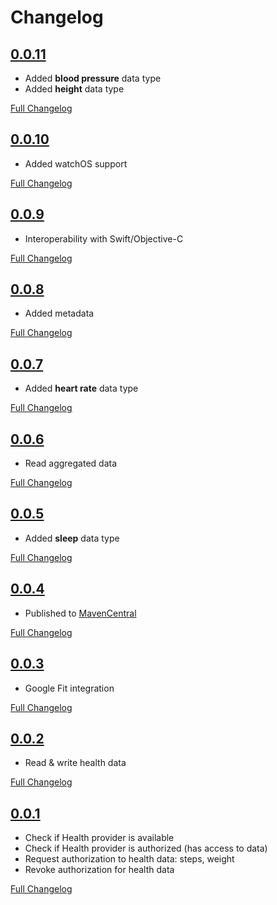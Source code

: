 # Changelog

## [0.0.11](https://github.com/vitoksmile/HealthKMP/releases/tag/0.0.11)

- Added **blood pressure** data type
- Added **height** data type

[Full Changelog](https://github.com/vitoksmile/HealthKMP/compare/0.0.10...0.0.11)

## [0.0.10](https://github.com/vitoksmile/HealthKMP/releases/tag/0.0.10)

- Added watchOS support

[Full Changelog](https://github.com/vitoksmile/HealthKMP/compare/0.0.9...0.0.10)

## [0.0.9](https://github.com/vitoksmile/HealthKMP/releases/tag/0.0.9)

- Interoperability with Swift/Objective-C

[Full Changelog](https://github.com/vitoksmile/HealthKMP/compare/0.0.8...0.0.9)

## [0.0.8](https://github.com/vitoksmile/HealthKMP/releases/tag/0.0.8)

- Added metadata

[Full Changelog](https://github.com/vitoksmile/HealthKMP/compare/0.0.7...0.0.8)

## [0.0.7](https://github.com/vitoksmile/HealthKMP/releases/tag/0.0.7)

- Added **heart rate** data type

[Full Changelog](https://github.com/vitoksmile/HealthKMP/compare/0.0.6...0.0.7)

## [0.0.6](https://github.com/vitoksmile/HealthKMP/releases/tag/0.0.6)

- Read aggregated data

[Full Changelog](https://github.com/vitoksmile/HealthKMP/compare/0.0.5...0.0.6)

## [0.0.5](https://github.com/vitoksmile/HealthKMP/releases/tag/0.0.5)

- Added **sleep** data type

[Full Changelog](https://github.com/vitoksmile/HealthKMP/compare/0.0.4...0.0.5)

## [0.0.4](https://github.com/vitoksmile/HealthKMP/releases/tag/0.0.4)

- Published to [MavenCentral](https://central.sonatype.com/search?namespace=com.viktormykhailiv&name=health-kmp)

[Full Changelog](https://github.com/vitoksmile/HealthKMP/compare/v0.0.3...0.0.4)

## [0.0.3](https://github.com/vitoksmile/HealthKMP/releases/tag/v0.0.3)

- Google Fit integration

[Full Changelog](https://github.com/vitoksmile/HealthKMP/compare/v0.0.2...v0.0.3)

## [0.0.2](https://github.com/vitoksmile/HealthKMP/releases/tag/v0.0.2)

- Read & write health data

[Full Changelog](https://github.com/vitoksmile/HealthKMP/compare/v0.0.1...v0.0.2)

## [0.0.1](https://github.com/vitoksmile/HealthKMP/releases/tag/v0.0.1)

- Check if Health provider is available
- Check if Health provider is authorized (has access to data)
- Request authorization to health data: steps, weight
- Revoke authorization for health data

[Full Changelog](https://github.com/vitoksmile/HealthKMP/commits/v0.0.1)